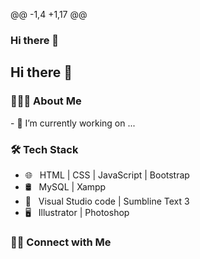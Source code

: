 @@ -1,4 +1,17 @@
### Hi there 👋
<h2> Hi there 👋 </h2>


<h3> 👨🏻‍💻 About Me </h3>
- 🔭 I’m currently working on ...

<h3>🛠 Tech Stack</h3>

- 🌐 &nbsp; HTML | CSS | JavaScript | Bootstrap
- 🛢 &nbsp; MySQL | Xampp
- 🔧 &nbsp; Visual Studio code | Sumbline Text 3
- 🖥 &nbsp; Illustrator | Photoshop 

<h3> 🤝🏻 Connect with Me </h3>
